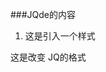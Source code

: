 ###JQde的内容
1. <script src="jquery.js"></script> 这是引入一个样式

    <script>
        $('.box').css('background-color','#000')
    </script>
</body>       这是改变  JQ的格式